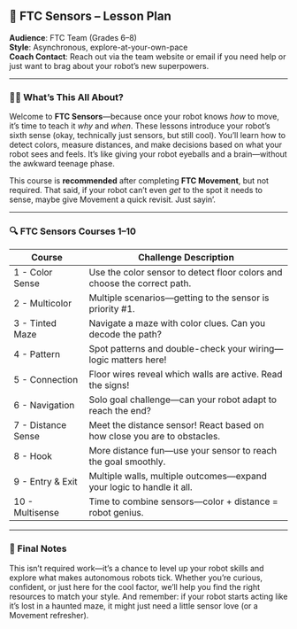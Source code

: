 ## 🧠 FTC Sensors – Lesson Plan  

**Audience**: FTC Team (Grades 6–8)  
**Style**: Asynchronous, explore-at-your-own-pace  
**Coach Contact**: Reach out via the team website or email if you need help or just want to brag about your robot’s new superpowers.

---

### 🕵️‍♂️ What’s This All About?

Welcome to **FTC Sensors**—because once your robot knows *how* to move, it’s time to teach it *why* and *when*. These lessons introduce your robot’s sixth sense (okay, technically just sensors, but still cool). You’ll learn how to detect colors, measure distances, and make decisions based on what your robot sees and feels. It’s like giving your robot eyeballs and a brain—without the awkward teenage phase.

This course is **recommended** after completing **FTC Movement**, but not required. That said, if your robot can’t even *get* to the spot it needs to sense, maybe give Movement a quick revisit. Just sayin’.

---

### 🔍 FTC Sensors Courses 1–10

| Course               | Challenge Description                                                                 |
|----------------------|----------------------------------------------------------------------------------------|
| 1 - Color Sense      | Use the color sensor to detect floor colors and choose the correct path.              |
| 2 - Multicolor       | Multiple scenarios—getting to the sensor is priority #1.                              |
| 3 - Tinted Maze      | Navigate a maze with color clues. Can you decode the path?                            |
| 4 - Pattern          | Spot patterns and double-check your wiring—logic matters here!                        |
| 5 - Connection       | Floor wires reveal which walls are active. Read the signs!                            |
| 6 - Navigation       | Solo goal challenge—can your robot adapt to reach the end?                            |
| 7 - Distance Sense   | Meet the distance sensor! React based on how close you are to obstacles.              |
| 8 - Hook             | More distance fun—use your sensor to reach the goal smoothly.                         |
| 9 - Entry & Exit     | Multiple walls, multiple outcomes—expand your logic to handle it all.                 |
| 10 - Multisense      | Time to combine sensors—color + distance = robot genius.                              |

---

### 💬 Final Notes

This isn’t required work—it’s a chance to level up your robot skills and explore what makes autonomous robots tick. Whether you’re curious, confident, or just here for the cool factor, we’ll help you find the right resources to match your style. And remember: if your robot starts acting like it’s lost in a haunted maze, it might just need a little sensor love (or a Movement refresher).
